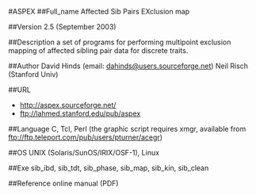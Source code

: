 #ASPEX
##Full_name
Affected Sib Pairs EXclusion map

##Version
2.5 (September 2003)

##Description
a set of programs for performing multipoint exclusion mapping of affected sibling pair data for discrete traits.

##Author
David Hinds (email: dahinds@users.sourceforge.net) Neil Risch (Stanford Univ)

##URL
* http://aspex.sourceforge.net/
*  ftp://lahmed.stanford.edu/pub/aspex

##Language
C, Tcl, Perl (the graphic script requires xmgr, available from ftp://ftp.teleport.com/pub/users/pturner/acegr)

##OS
UNIX (Solaris/SunOS/IRIX/OSF-1), Linux

##Exe
sib_ibd, sib_tdt, sib_phase, sib_map, sib_kin, sib_clean

##Reference
online manual (PDF)

